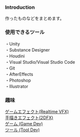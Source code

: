 ### Introduction
作ったものなどをまとめます。<br>

### 使用できるツール
・Unity<br>
・Substance Designer<br>
・Houdini<br>
・Visual Studio/Visual Studio Code<br>
・Git<br>
・AfterEffects<br>
・Photoshop<br>
・Illustrator<br>

### 趣味
[ゲームエフェクト(Realtime VFX)](markdown/vfx.md)<br>
[手描きエフェクト(2DFX)](markdown/2dfx.md)<br>
[ゲーム (Game Dev)](markdown/game.md)<br>
[ツール (Tool Dev)](markdown/tools.md)<br>
